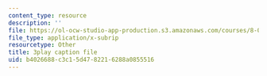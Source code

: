 ```yaml
---
content_type: resource
description: ''
file: https://ol-ocw-studio-app-production.s3.amazonaws.com/courses/8-06-quantum-physics-iii-spring-2018/b4026688c3c15d4782216288a0855516_-pMowqywuIY.vtt
file_type: application/x-subrip
resourcetype: Other
title: 3play caption file
uid: b4026688-c3c1-5d47-8221-6288a0855516
---
```

